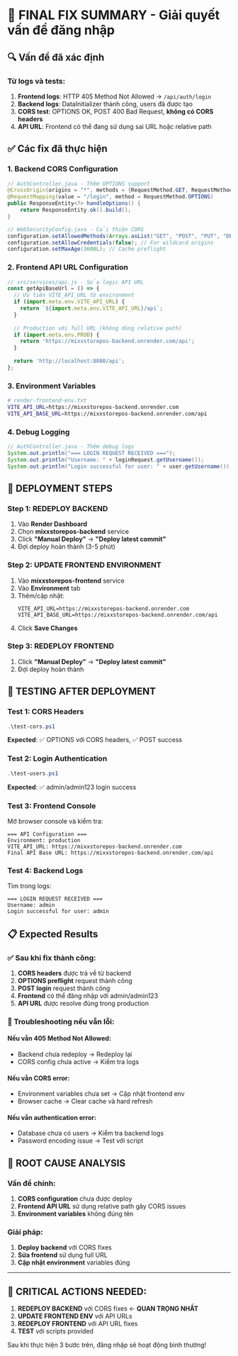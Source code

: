 # 🎯 FINAL FIX SUMMARY - Giải quyết vấn đề đăng nhập

## 🔍 Vấn đề đã xác định

### Từ logs và tests:
1. **Frontend logs**: HTTP 405 Method Not Allowed → `/api/auth/login`
2. **Backend logs**: DataInitializer thành công, users đã được tạo
3. **CORS test**: OPTIONS OK, POST 400 Bad Request, **không có CORS headers**
4. **API URL**: Frontend có thể đang sử dụng sai URL hoặc relative path

## ✅ Các fix đã thực hiện

### 1. **Backend CORS Configuration**
```java
// AuthController.java - Thêm OPTIONS support
@CrossOrigin(origins = "*", methods = {RequestMethod.GET, RequestMethod.POST, RequestMethod.OPTIONS})
@RequestMapping(value = "/login", method = RequestMethod.OPTIONS)
public ResponseEntity<?> handleOptions() {
    return ResponseEntity.ok().build();
}

// WebSecurityConfig.java - Cải thiện CORS
configuration.setAllowedMethods(Arrays.asList("GET", "POST", "PUT", "DELETE", "OPTIONS", "HEAD", "PATCH"));
configuration.setAllowCredentials(false); // For wildcard origins
configuration.setMaxAge(3600L); // Cache preflight
```

### 2. **Frontend API URL Configuration**
```javascript
// src/services/api.js - Sửa logic API URL
const getApiBaseUrl = () => {
  // Ưu tiên VITE_API_URL từ environment
  if (import.meta.env.VITE_API_URL) {
    return `${import.meta.env.VITE_API_URL}/api`;
  }
  
  // Production với full URL (không dùng relative path)
  if (import.meta.env.PROD) {
    return 'https://mixxstorepos-backend.onrender.com/api';
  }
  
  return 'http://localhost:8080/api';
};
```

### 3. **Environment Variables**
```bash
# render-frontend-env.txt
VITE_API_URL=https://mixxstorepos-backend.onrender.com
VITE_API_BASE_URL=https://mixxstorepos-backend.onrender.com/api
```

### 4. **Debug Logging**
```java
// AuthController.java - Thêm debug logs
System.out.println("=== LOGIN REQUEST RECEIVED ===");
System.out.println("Username: " + loginRequest.getUsername());
System.out.println("Login successful for user: " + user.getUsername());
```

## 🚀 DEPLOYMENT STEPS

### Step 1: **REDEPLOY BACKEND**
1. Vào **Render Dashboard**
2. Chọn **mixxstorepos-backend** service
3. Click **"Manual Deploy"** → **"Deploy latest commit"**
4. Đợi deploy hoàn thành (3-5 phút)

### Step 2: **UPDATE FRONTEND ENVIRONMENT**
1. Vào **mixxstorepos-frontend** service
2. Vào **Environment** tab
3. Thêm/cập nhật:
   ```
   VITE_API_URL=https://mixxstorepos-backend.onrender.com
   VITE_API_BASE_URL=https://mixxstorepos-backend.onrender.com/api
   ```
4. Click **Save Changes**

### Step 3: **REDEPLOY FRONTEND**
1. Click **"Manual Deploy"** → **"Deploy latest commit"**
2. Đợi deploy hoàn thành

## 🧪 TESTING AFTER DEPLOYMENT

### Test 1: CORS Headers
```powershell
.\test-cors.ps1
```
**Expected**: ✅ OPTIONS với CORS headers, ✅ POST success

### Test 2: Login Authentication
```powershell
.\test-users.ps1
```
**Expected**: ✅ admin/admin123 login success

### Test 3: Frontend Console
Mở browser console và kiểm tra:
```
=== API Configuration ===
Environment: production
VITE_API_URL: https://mixxstorepos-backend.onrender.com
Final API Base URL: https://mixxstorepos-backend.onrender.com/api
```

### Test 4: Backend Logs
Tìm trong logs:
```
=== LOGIN REQUEST RECEIVED ===
Username: admin
Login successful for user: admin
```

## 📋 Expected Results

### ✅ Sau khi fix thành công:
1. **CORS headers** được trả về từ backend
2. **OPTIONS preflight** request thành công
3. **POST login** request thành công
4. **Frontend** có thể đăng nhập với admin/admin123
5. **API URL** được resolve đúng trong production

### 🔧 Troubleshooting nếu vẫn lỗi:

#### Nếu vẫn 405 Method Not Allowed:
- Backend chưa redeploy → Redeploy lại
- CORS config chưa active → Kiểm tra logs

#### Nếu vẫn CORS error:
- Environment variables chưa set → Cập nhật frontend env
- Browser cache → Clear cache và hard refresh

#### Nếu vẫn authentication error:
- Database chưa có users → Kiểm tra backend logs
- Password encoding issue → Test với script

## 🎯 ROOT CAUSE ANALYSIS

### Vấn đề chính:
1. **CORS configuration** chưa được deploy
2. **Frontend API URL** sử dụng relative path gây CORS issues
3. **Environment variables** không đúng tên

### Giải pháp:
1. **Deploy backend** với CORS fixes
2. **Sửa frontend** sử dụng full URL
3. **Cập nhật environment** variables đúng

---

## 🚨 CRITICAL ACTIONS NEEDED:

1. **REDEPLOY BACKEND** với CORS fixes ← **QUAN TRỌNG NHẤT**
2. **UPDATE FRONTEND ENV** với API URLs
3. **REDEPLOY FRONTEND** với API URL fixes
4. **TEST** với scripts provided

Sau khi thực hiện 3 bước trên, đăng nhập sẽ hoạt động bình thường! 